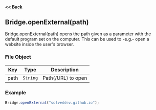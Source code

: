 #### [<< Back](https://github.com/solvedDev/bridge./blob/master/plugins/getting-started.md)
## Bridge.openExternal(path)
Bridge.openExternal(path) opens the path given as a parameter with the default program set on the computer. This can be used to -e.g.- open a website inside the user's browser.

### File Object
| Key | Type | Description
| --- | --- | ---
| path | ```String``` | Path(/URL) to open


### Example
```javascript
Bridge.openExternal("solveddev.github.io");
```
